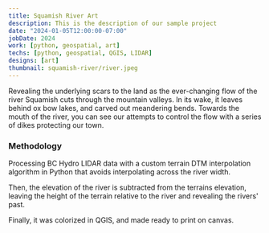 ```yaml
---
title: Squamish River Art
description: This is the description of our sample project
date: "2024-01-05T12:00:00-07:00"
jobDate: 2024
work: [python, geospatial, art]
techs: [python, geospatial, QGIS, LIDAR]
designs: [art]
thumbnail: squamish-river/river.jpeg
---
```


Revealing the underlying scars to the land as the ever-changing flow of the river Squamish cuts through the mountain valleys.
In its wake, it leaves behind ox bow lakes, and carved out meandering bends. 
Towards the mouth of the river, you can see our attempts to control the flow with a series of dikes protecting our town.

### Methodology

Processing BC Hydro LIDAR data with a custom terrain DTM interpolation algorithm in Python that avoids interpolating across the river width.

Then, the elevation of the river is subtracted from the terrains elevation, leaving the height of the terrain relative to the river and revealing the rivers' past.

Finally, it was colorized in QGIS, and made ready to print on canvas.
